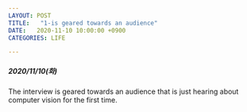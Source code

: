 ```yaml
---
LAYOUT: POST
TITLE:   "1-is geared towards an audience"
DATE:   2020-11-10 10:00:00 +0900
CATEGORIES: LIFE

---
```




#####  2020/11/10(화)


The interview is geared towards an audience 
that is just hearing about computer vision for the first time.


